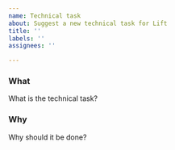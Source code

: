 ```yaml
---
name: Technical task
about: Suggest a new technical task for Lift
title: ''
labels: ''
assignees: ''

---
```


### What
What is the technical task?

### Why
Why should it be done?
